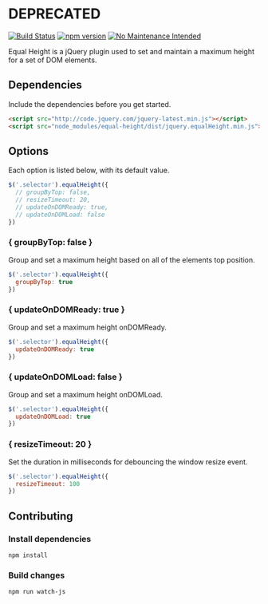 # DEPRECATED

[![Build Status](https://travis-ci.org/dubbs/equal-height.svg?branch=master)](https://travis-ci.org/dubbs/equal-height)
[![npm version](https://badge.fury.io/js/equal-height.svg)](https://badge.fury.io/js/equal-height)
[![No Maintenance Intended](http://unmaintained.tech/badge.svg)](http://unmaintained.tech/)

Equal Height is a jQuery plugin used to set and maintain a maximum height for a set of DOM elements.

## Dependencies

Include the dependencies before you get started.

```html
<script src="http://code.jquery.com/jquery-latest.min.js"></script>
<script src="node_modules/equal-height/dist/jquery.equalHeight.min.js"></script>
```

## Options

Each option is listed below, with its default value.

```js
$('.selector').equalHeight({
  // groupByTop: false,
  // resizeTimeout: 20,
  // updateOnDOMReady: true,
  // updateOnDOMLoad: false
})
```

### { groupByTop: false }

Group and set a maximum height based on all of the elements top position.

```js
$('.selector').equalHeight({
  groupByTop: true
})
```

### { updateOnDOMReady: true }

Group and set a maximum height onDOMReady.

```js
$('.selector').equalHeight({
  updateOnDOMReady: true
})
```

### { updateOnDOMLoad: false }

Group and set a maximum height onDOMLoad.

```js
$('.selector').equalHeight({
  updateOnDOMLoad: true
})
```

### { resizeTimeout: 20 }

Set the duration in milliseconds for debouncing the window resize event. 

```js
$('.selector').equalHeight({
  resizeTimeout: 100
})
```

## Contributing

### Install dependencies

```
npm install
```

### Build changes

```
npm run watch-js
```

